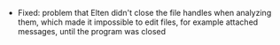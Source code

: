 - Fixed: problem that Elten didn't close the file handles when analyzing them, which made it impossible to edit files, for example attached messages, until the program was closed